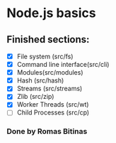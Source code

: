 # Node.js basics

## Finished sections:

- [x] File system (src/fs)
- [x] Command line interface(src/cli)
- [x] Modules(src/modules)
- [x] Hash (src/hash)
- [x] Streams (src/streams)
- [x] Zlib (src/zip)
- [x] Worker Threads (src/wt)
- [ ] Child Processes (src/cp)
### Done by Romas Bitinas
